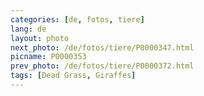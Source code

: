 ```yaml
---
categories: [de, fotos, tiere]
lang: de
layout: photo
next_photo: /de/fotos/tiere/P0000347.html
picname: P0000353
prev_photo: /de/fotos/tiere/P0000372.html
tags: [Dead Grass, Giraffes]
---
```

